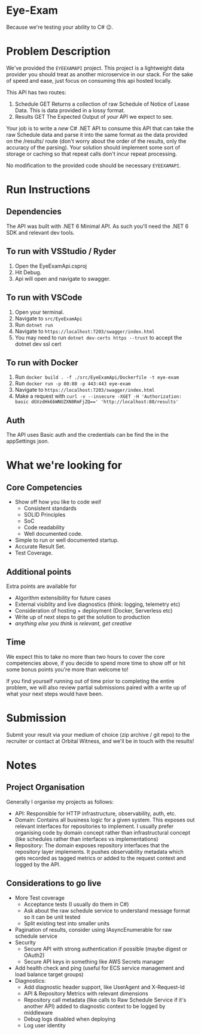 # Eye-Exam
Because we're testing your ability to C# :wink:.

# Problem Description 
We've provided the `EYEEXAMAPI` project.  This project is a lightweight data provider you should treat as another microservice in our stack. For the sake of speed and ease, just focus on consuming this api hosted locally.

This API has two routes:
1. Schedule GET
     Returns a collection of raw Schedule of Notice of Lease Data.  This is data provided in a lossy format.
1. Results GET
     The Expected Output of *your* API we expect to see. 

Your job is to write a *new* C# .NET API to consume this API that can take the raw Schedule data and parse it into the same format as the data provided on the /results/ route (don't worry about the order of the results, only the accuracy of the parsing). Your solution should implement some sort of storage or caching so that repeat calls don't incur repeat processing. 

No modification to the provided code should be necessary `EYEEXAMAPI`.

# Run Instructions

## Dependencies
The API was built with .NET 6 Minimal API. As such you'll need the .NET 6 SDK and relevant dev tools.   

## To run with VSStudio / Ryder
1. Open the EyeExamApi.csproj
1. Hit Debug. 
1. Api will open and navigate to swagger. 

## To run with VSCode 
1. Open your terminal.
2. Navigate to `src/EyeExamApi` 
3. Run `dotnet run`
4. Navigate to `https://localhost:7203/swagger/index.html` 
5. You may need to run `dotnet dev-certs https --trust` to accept the dotnet dev ssl cert

## To run with Docker
1. Run `docker build . -f ./src/EyeExamApi/Dockerfile -t eye-exam`
2. Run `docker run -p 80:80 -p 443:443 eye-exam`
3. Navigate to `https://localhost:7203/swagger/index.html` 
4. Make a request with `curl -v --insecure -XGET -H 'Authorization: basic dGVzdHk6bWNUZXN0RmFjZQ==' 'http://localhost:80/results'`

## Auth
The API uses Basic auth and the credentials can be find the in the appSettings json.

# What we're looking for

## Core Competencies
* Show off how you like to code _well_ 
     * Consistent standards
     * SOLID Principles
     * SoC
     * Code readability
     * Well documented code.
* Simple to run or well documented startup.
* Accurate Result Set.
* Test Coverage.

## Additional points
Extra points are available for
* Algorithm extensibility for future cases
* External visiblity and live diagnostics (think: logging, telemetry etc)
* Consideration of hosting + deployment (Docker, Serverless etc) 
* Write up of next steps to get the solution to production
* _anything else you think is relevant, get creative_ 

## Time
We expect this to take no more than two hours to cover the core competencies above, if you decide to spend more time to show off or hit some bonus points you're more than welcome to!

If you find yourself running out of time prior to completing the entire problem, we will also review partial submissions paired with a write up of what your next steps would have been.

# Submission
Submit your result via your medium of choice (zip archive / git repo) to the recruiter or contact at Orbital Witness, and we'll be in touch with the results! 

# Notes
## Project Organisation
Generally I organise my projects as follows:
- API: Responsible for HTTP infrastructure, observability, auth, etc.
- Domain: Contains all business logic for a given system. This exposes out relevant interfaces for repositories to implement. I usually prefer organising code by domain concept rather than infrastructural concept (like schedules rather than interfaces vs implementations)
- Repository: The domain exposes repository interfaces that the repository layer implements. It pushes observability metadata which gets recorded as tagged metrics or added to the request context and logged by the API.

## Considerations to go live
- More Test coverage
     - Acceptance tests (I usually do them in C#)
     - Ask about the raw schedule service to understand message format so it can be unit tested
     - Split existing test into smaller units
- Pagination of results, consider using IAsyncEnumerable for raw schedule service
- Security
     - Secure API with strong authentication if possible (maybe digest or OAuth2)
     - Secure API keys in something like AWS Secrets manager
- Add health check and ping (useful for ECS service management and load balance target groups)
- Diagnostics:
     - Add diagnostic header support, like UserAgent and X-Request-Id
     - API & Repository Metrics with relevant dimensions
     - Repository call metadata (like calls to Raw Schedule Service if it's another API) added to diagnostic context to be logged by middleware
     - Debug logs disabled when deploying
     - Log user identity
